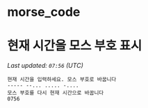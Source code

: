 # morse_code
# 현재 시간을 모스 부호 표시
<!-- MORSE_TIME_START -->
_Last updated: `07:56` (UTC)_

```
현재 시간을 입력하세요. 모스 부호로 바꿉니다
----- --... ..... -....
모스 부호를 다시 현재 시간으로 바꿉니다
0756
```
<!-- MORSE_TIME_END -->
